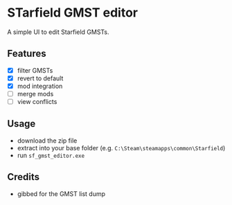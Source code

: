 # STarfield GMST editor

A simple UI to edit Starfield GMSTs.

## Features

- [x] filter GMSTs
- [x] revert to default
- [x] mod integration
- [ ] merge mods
- [ ] view conflicts

## Usage

- download the zip file
- extract into your base folder (e.g. `C:\Steam\steamapps\common\Starfield`)
- run `sf_gmst_editor.exe`

## Credits

- gibbed for the GMST list dump
